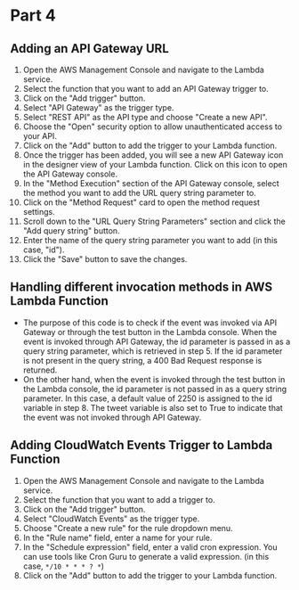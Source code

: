# Part 4

## Adding an API Gateway URL
1. Open the AWS Management Console and navigate to the Lambda service.
2. Select the function that you want to add an API Gateway trigger to.
3. Click on the "Add trigger" button.
4. Select "API Gateway" as the trigger type.
5. Select "REST API" as the API type and choose "Create a new API".
6. Choose the "Open" security option to allow unauthenticated access to your API.
7. Click on the "Add" button to add the trigger to your Lambda function.
8. Once the trigger has been added, you will see a new API Gateway icon in the designer view of your Lambda function. Click on this icon to open the API Gateway console.
9. In the "Method Execution" section of the API Gateway console, select the method you want to add the URL query string parameter to.
10. Click on the "Method Request" card to open the method request settings.
11. Scroll down to the "URL Query String Parameters" section and click the "Add query string" button.
12. Enter the name of the query string parameter you want to add (in this case, "id").
13. Click the "Save" button to save the changes.

## Handling different invocation methods in AWS Lambda Function
* The purpose of this code is to check if the event was invoked via API Gateway or through the test button in the Lambda console. When the event is invoked through API Gateway, the id parameter is passed in as a query string parameter, which is retrieved in step 5. If the id parameter is not present in the query string, a 400 Bad Request response is returned.
* On the other hand, when the event is invoked through the test button in the Lambda console, the id parameter is not passed in as a query string parameter. In this case, a default value of 2250 is assigned to the id variable in step 8. The tweet variable is also set to True to indicate that the event was not invoked through API Gateway.

## Adding CloudWatch Events Trigger to Lambda Function
1. Open the AWS Management Console and navigate to the Lambda service.
2. Select the function that you want to add a trigger to.
3. Click on the "Add trigger" button.
4. Select "CloudWatch Events" as the trigger type.
5. Choose "Create a new rule" for the rule dropdown menu.
6. In the "Rule name" field, enter a name for your rule.
7. In the "Schedule expression" field, enter a valid cron expression. You can use tools like Cron Guru to generate a valid expression. (in this case, `*/10 * * * ? *`)
8. Click on the "Add" button to add the trigger to your Lambda function.
